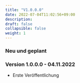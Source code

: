```yaml
---
title: "V1.0.0.0"
date: 2022-07-04T11:02:56+09:00
description: 
draft: false
collapsible: false
weight: 1
---
```

### Neu und geplant

### Version 1.0.0.0 - 04.11.2022
- Erste Veröffentlichung